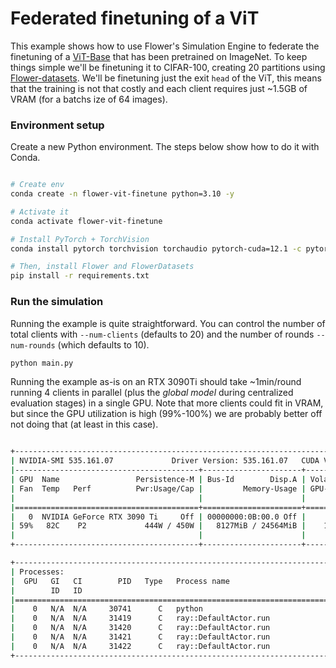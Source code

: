 # Federated finetuning of a ViT

This example shows how to use Flower's Simulation Engine to federate the finetuning of a [ViT-Base](https://pytorch.org/vision/main/models/generated/torchvision.models.vit_b_16.html#torchvision.models.vit_b_16) that has been pretrained on ImageNet. To keep things simple we'll be finetuning it to CIFAR-100, creating 20 partitions using [Flower-datasets](https://flower.ai/docs/datasets/). We'll be finetuning just the exit `head` of the ViT, this means that the training is not that costly and each client requires just ~1.5GB of VRAM (for a batchs ize of 64 images).

### Environment setup

Create a new Python environment. The steps below show how to do it with Conda.

```bash

# Create env
conda create -n flower-vit-finetune python=3.10 -y

# Activate it
conda activate flower-vit-finetune

# Install PyTorch + TorchVision
conda install pytorch torchvision torchaudio pytorch-cuda=12.1 -c pytorch -c nvidia -y

# Then, install Flower and FlowerDatasets
pip install -r requirements.txt
```

### Run the simulation

Running the example is quite straightforward. You can control the number of total clients with `--num-clients` (defaults to 20) and the number of rounds `--num-rounds` (which defaults to 10).

```bash
python main.py
```

Running the example as-is on an RTX 3090Ti should take ~1min/round running 4 clients in parallel (plus the _global model_ during centralized evaluation stages) in a single GPU. Note that more clients could fit in VRAM, but since the GPU utilization is high (99%-100%) we are probably better off not doing that (at least in this case).

```bash

+---------------------------------------------------------------------------------------+
| NVIDIA-SMI 535.161.07             Driver Version: 535.161.07   CUDA Version: 12.2     |
|-----------------------------------------+----------------------+----------------------+
| GPU  Name                 Persistence-M | Bus-Id        Disp.A | Volatile Uncorr. ECC |
| Fan  Temp   Perf          Pwr:Usage/Cap |         Memory-Usage | GPU-Util  Compute M. |
|                                         |                      |               MIG M. |
|=========================================+======================+======================|
|   0  NVIDIA GeForce RTX 3090 Ti     Off | 00000000:0B:00.0 Off |                  Off |
| 59%   82C    P2             444W / 450W |   8127MiB / 24564MiB |    100%      Default |
|                                         |                      |                  N/A |
+-----------------------------------------+----------------------+----------------------+

+---------------------------------------------------------------------------------------+
| Processes:                                                                            |
|  GPU   GI   CI        PID   Type   Process name                            GPU Memory |
|        ID   ID                                                             Usage      |
|=======================================================================================|
|    0   N/A  N/A     30741      C   python                                     1966MiB |
|    0   N/A  N/A     31419      C   ray::DefaultActor.run                      1536MiB |
|    0   N/A  N/A     31420      C   ray::DefaultActor.run                      1536MiB |
|    0   N/A  N/A     31421      C   ray::DefaultActor.run                      1536MiB |
|    0   N/A  N/A     31422      C   ray::DefaultActor.run                      1536MiB |
+---------------------------------------------------------------------------------------+
```
